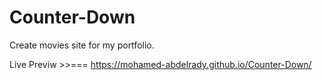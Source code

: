 # Counter-Down

Create movies site for my portfolio.

Live Previw >>=== https://mohamed-abdelrady.github.io/Counter-Down/
